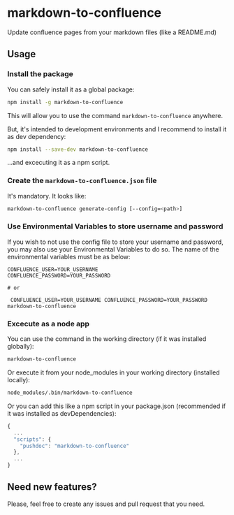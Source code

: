 # markdown-to-confluence

Update confluence pages from your markdown files (like a README.md)

## Usage

### Install the package

You can safely install it as a global package:

```bash
npm install -g markdown-to-confluence
```
This will allow you to use the command `markdown-to-confluence` anywhere.

But, it's intended to development environments and I recommend to install it as dev dependency:

```bash
npm install --save-dev markdown-to-confluence
```

...and excecuting it as a npm script.

### Create the `markdown-to-confluence.json` file

It's mandatory. It looks like:

```bash
markdown-to-confluence generate-config [--config=<path>]
```

### Use Environmental Variables to store username and password

If you wish to not use the config file to store your username and password, you may also use your Environmental Variables to do so. The name of the environmental variables must be as below:

```
CONFLUENCE_USER=YOUR_USERNAME
CONFLUENCE_PASSWORD=YOUR_PASSWORD

# or

 CONFLUENCE_USER=YOUR_USERNAME CONFLUENCE_PASSWORD=YOUR_PASSWORD markdown-to-confluence
```

### Excecute as a node app

You can use the command in the working directory (if it was installed globally):

```bash
markdown-to-confluence
```

Or execute it from your node_modules in your working directory (installed locally):

```bash
node_modules/.bin/markdown-to-confluence
```

Or you can add this like a npm script in your package.json (recommended if it was installed as devDependencies):

```javascript
{
  ...
  "scripts": {
    "pushdoc": "markdown-to-confluence"
  },
  ...
}
```

## Need new features?

Please, feel free to create any issues and pull request that you need.
